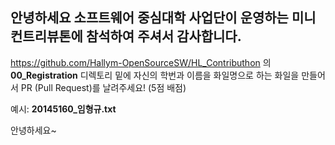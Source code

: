 ## 안녕하세요 소프트웨어 중심대학 사업단이 운영하는 미니 컨트리뷰톤에 참석하여 주셔서 감사합니다.

https://github.com/Hallym-OpenSourceSW/HL_Contributhon 의 **00_Registration** 디렉토리 밑에 자신의 학번과 이름을 화일명으로 하는 화일을 만들어서 PR (Pull Request)를 날려주세요! (5점 배점)

예시: **20145160_임형규.txt**

안녕하세요~
